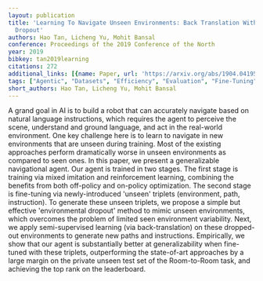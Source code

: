 ```yaml
---
layout: publication
title: 'Learning To Navigate Unseen Environments: Back Translation With Environmental
  Dropout'
authors: Hao Tan, Licheng Yu, Mohit Bansal
conference: Proceedings of the 2019 Conference of the North
year: 2019
bibkey: tan2019learning
citations: 272
additional_links: [{name: Paper, url: 'https://arxiv.org/abs/1904.04195'}]
tags: ["Agentic", "Datasets", "Efficiency", "Evaluation", "Fine-Tuning", "Reinforcement Learning", "Training Techniques"]
short_authors: Hao Tan, Licheng Yu, Mohit Bansal
---
```

A grand goal in AI is to build a robot that can accurately navigate based on
natural language instructions, which requires the agent to perceive the scene,
understand and ground language, and act in the real-world environment. One key
challenge here is to learn to navigate in new environments that are unseen
during training. Most of the existing approaches perform dramatically worse in
unseen environments as compared to seen ones. In this paper, we present a
generalizable navigational agent. Our agent is trained in two stages. The first
stage is training via mixed imitation and reinforcement learning, combining the
benefits from both off-policy and on-policy optimization. The second stage is
fine-tuning via newly-introduced 'unseen' triplets (environment, path,
instruction). To generate these unseen triplets, we propose a simple but
effective 'environmental dropout' method to mimic unseen environments, which
overcomes the problem of limited seen environment variability. Next, we apply
semi-supervised learning (via back-translation) on these dropped-out
environments to generate new paths and instructions. Empirically, we show that
our agent is substantially better at generalizability when fine-tuned with
these triplets, outperforming the state-of-art approaches by a large margin on
the private unseen test set of the Room-to-Room task, and achieving the top
rank on the leaderboard.